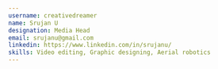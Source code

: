 ```yaml
---
username: creativedreamer
name: Srujan U 
designation: Media Head 
email: srujanu@gmail.com 
linkedin: https://www.linkedin.com/in/srujanu/
skills: Video editing, Graphic designing, Aerial robotics
---
```

